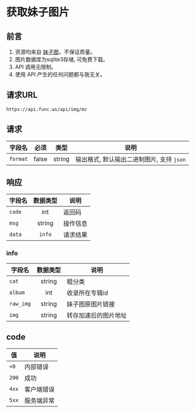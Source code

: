 # 获取妹子图片

## 前言

1. 资源均来自 [妹子图](https://www.mzitu.com/)，不保证质量。
5. 图片数据库为sqlite3存储, 可免费下载。
6. API 调用无限制。
7. 使用 API 产生的任何问题都与我无关。

## 请求URL

```
https://api.func.ws/api/img/mz
```

## 请求

| 字段名     | 必须  |    类型      | 说明                                                                                                                  |
| ---------- | :---: | :-----------: | --------------------------------------------------------------------------------------------------------------------- |
| `format`   | false |       string        | 输出格式, 默认输出二进制图片, 支持 `json`                                                                                                               |


## 响应

| 字段名          | 数据类型 | 说明                             |
| --------------- | :------: | -------------------------------- |
| `code`          |   int    | 返回码       |
| `msg`           |  string  | 操作信息                   |
| `data`          | `info`  | 请求结果                         |

### info

| 字段名   | 数据类型  | 说明                                                      |
| -------- | :-------: | --------------------------------------------------------- |
| `cat`    |    string    | 粗分类                                                  |
| `album`      |    int    | 收录所在专辑id                                                |
| `raw_img`    |    string    | 妹子图原图片链接                                                  |
| `img`  |  string   | 转存加速后的图片地址                                                  |

## code

| 值    | 说明                            |
| ----- | ------------------------------- |
| `<0`  | 内部错误 |
| `200`   | 成功                            |
| `4xx` | 客户端错误           |
| `5xx` | 服务端异常    |
